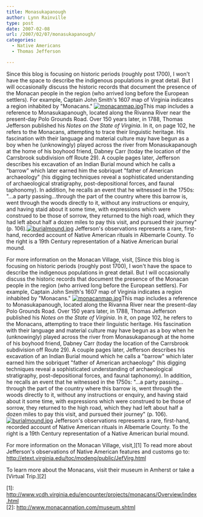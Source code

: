 ```yaml
---
title: Monasukapanough
author: Lynn Rainville
type: post
date: 2007-02-08
url: /2007/02/07/monasukapanough/
categories:
  - Native Americans
  - Thomas Jefferson

---
```

Since this blog is focusing on historic periods (roughly post 1700), I won't have the space to describe the indigenous populations in great detail. But I will occasionally discuss the historic records that document the presence of the Monacan people in the region (who arrived long before the European settlers). For example, Captain John Smith's 1607 map of Virginia indicates a region inhabited by "Monacans." <a href='http://www.locohistory.org/blog/2007/02/07/monasukapanough/monacanmapjpg/' rel='attachment wp-att-13' title='monacanmap.jpg'><img src='http://www.locohistory.org/blog/wp-content/uploads/2007/02/monacanmap.thumbnail.jpg' alt='monacanmap.jpg' /></a>This map includes a reference to Monasukapanough, located along the Rivanna River near the present-day Polo Grounds Road. Over 150 years later, in 1788, Thomas Jefferson published his _Notes on the State of Virginia_. In it, on page 102, he refers to the Monacans, attempting to trace their linguistic heritage. His fascination with their language and material culture may have begun as a boy when he (unknowingly) played across the river from Monasukapanough at the home of his boyhood friend, Dabney Carr (today the location of the Carrsbrook subdivision off Route 29). A couple pages later, Jefferson describes his excavation of an Indian Burial mound which he calls a "barrow" which later earned him the sobriquet "father of American archaeology" (his digging techniques reveal a sophisticated understanding of archaeological stratigraphy, post-depositional forces, and faunal taphonomy). In addition, he recalls an event that he witnessed in the 1750s: "&#8230;a party passing&#8230;through the part of the country where this barrow is, went through the woods directly to it, without any instructions or enquiry, and having staid about it some time, with expressions which were construed to be those of sorrow, they returned to the high road, which they had left about half a dozen miles to pay this visit, and pursued their journey" (p. 106).<a href='http://www.locohistory.org/blog/2007/02/07/monasukapanough/burialmoundjpg/' rel='attachment wp-att-14' title='burialmound.jpg'><img src='http://www.locohistory.org/blog/wp-content/uploads/2007/02/burialmound.thumbnail.jpg' alt='burialmound.jpg' /></a> Jefferson's observations represents a rare, first-hand, recorded account of Native American rituals in Albemarle County. To the right is a 19th Century representation of a Native American burial mound.
  
For more information on the Monacan Village, visit, [Since this blog is focusing on historic periods (roughly post 1700), I won't have the space to describe the indigenous populations in great detail. But I will occasionally discuss the historic records that document the presence of the Monacan people in the region (who arrived long before the European settlers). For example, Captain John Smith's 1607 map of Virginia indicates a region inhabited by "Monacans." <a href='http://www.locohistory.org/blog/2007/02/07/monasukapanough/monacanmapjpg/' rel='attachment wp-att-13' title='monacanmap.jpg'><img src='http://www.locohistory.org/blog/wp-content/uploads/2007/02/monacanmap.thumbnail.jpg' alt='monacanmap.jpg' /></a>This map includes a reference to Monasukapanough, located along the Rivanna River near the present-day Polo Grounds Road. Over 150 years later, in 1788, Thomas Jefferson published his _Notes on the State of Virginia_. In it, on page 102, he refers to the Monacans, attempting to trace their linguistic heritage. His fascination with their language and material culture may have begun as a boy when he (unknowingly) played across the river from Monasukapanough at the home of his boyhood friend, Dabney Carr (today the location of the Carrsbrook subdivision off Route 29). A couple pages later, Jefferson describes his excavation of an Indian Burial mound which he calls a "barrow" which later earned him the sobriquet "father of American archaeology" (his digging techniques reveal a sophisticated understanding of archaeological stratigraphy, post-depositional forces, and faunal taphonomy). In addition, he recalls an event that he witnessed in the 1750s: "&#8230;a party passing&#8230;through the part of the country where this barrow is, went through the woods directly to it, without any instructions or enquiry, and having staid about it some time, with expressions which were construed to be those of sorrow, they returned to the high road, which they had left about half a dozen miles to pay this visit, and pursued their journey" (p. 106).<a href='http://www.locohistory.org/blog/2007/02/07/monasukapanough/burialmoundjpg/' rel='attachment wp-att-14' title='burialmound.jpg'><img src='http://www.locohistory.org/blog/wp-content/uploads/2007/02/burialmound.thumbnail.jpg' alt='burialmound.jpg' /></a> Jefferson's observations represents a rare, first-hand, recorded account of Native American rituals in Albemarle County. To the right is a 19th Century representation of a Native American burial mound.
  
For more information on the Monacan Village, visit,][1] To read more about Jefferson's observations of Native American features and customs go to: <http://etext.virginia.edu/toc/modeng/public/JefVirg.html>
  
To learn more about the Monacans, visit their museum in Amherst or take a [Virtual Trip.][2]

 [1]: http://www.vcdh.virginia.edu/encounter/projects/monacans/Overview/index.html<br />
 [2]: http://www.monacannation.com/museum.shtml
